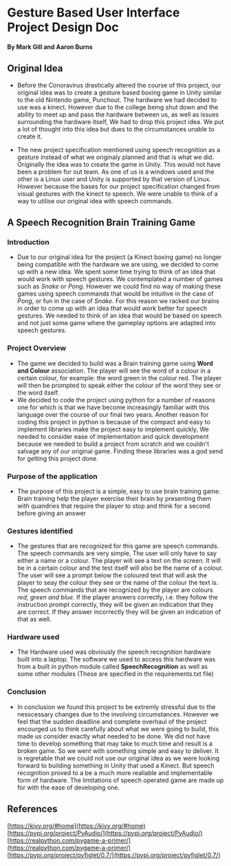 #  Gesture Based User Interface Project Design Doc
#### By Mark Gill and Aaron Burns

## Original Idea
* Before the Conoravirus drastically altered the course of this project, our original idea was to create a gesture based boxing game in Unity similar to the old Nintendo game, Punchout. The hardware we had decided to use was a kinect. However due to the college being shut down and the ability to meet up and pass the hardware between us, as well as issues surrounding the hardware itself, We had to drop this project idea. We put a lot of thought into this idea but dues to the circumstances unable to create it. 

* The new project specification mentioned using speech recognition as a gesture instead of what we originaly planned and that is what we did. Originally the idea was to create the game in Unity. This would not have been a problem for out team. As one of us is a windows used and the other is a Linux user and Unity is supported by that version of Linux. However because the bases for our project specification changed from visual gestures with the kinect to speech. We were unable to think of a way to utilise our original idea with speech commands.

## A Speech Recognition Brain Training Game
### Introduction
* Due to our original idea for the project (a Kinect boxing game) no longer being compatible with the hardware we are using, we decided to come up with a new idea. We spent some time trying to think of an idea that would work with speech gestures. We contemplated a number of games such as *Snake* or *Pong*. However we could find no way of making these games using speech commands that would be intuitive in the case of *Pong*, or fun in the case of *Snake*. For this reason we racked our brains in order to come up with an idea that would work better for speech gestures. We needed to think of an idea that would be based on speech and not just some game where the gameplay options are adapted into speech gestures.

### Project Overview
* The game we decided to build was a Brain training game using **Word and Colour** association. The player will see the word of a colour in a certain colour, for example: the word green in the colour red. The player will then be prompted to speak either the colour of the word they see or the word itself.
* We decided to code the project using python for a number of reasons one for which is that we have become increasingly familiar with this language over the course of our final two years. Another reason for coding this project in python is because of the compact and easy to implement libraries make the project easy to implement quickly, We needed to consider ease of implementation and quick development because we needed to build a project from scratch and we couldn't salvage any of our original game. Finding these libraries was a god send for getting this project done.

### Purpose of the application
* The purpose of this project is a simple, easy to use brain training game. Brain training help the player exercise their brain by presenting them with quandries that require the player to stop and think for a second before giving an answer

### Gestures identified
* The gestures that are recognized for this game are speech commands. The speech commands are very simple, The user will only have to say either a name or a colour. The player will see a text on the screen. It will be in a certain colour and the test itself will also be the name of a colour. The user will see a prompt below the coloured text that will ask the player to seay the colour they see or the name of the colour the text is. The speech commands that are recognized by the player are colours *red, green and blue*. If the player answers correctly, i.e. they follow the instruction prompt correctly, they will be given an indication that they are correct. If they answer incorrectly they will be given an indication of that as well. 

### Hardware used
* The Hardware used was obviously the speech recognition hardware built into a laptop. The software we used to access this hardware was from a built in python module called **SpeechRecognition** as well as some other modules (These are specified in the requirements.txt file)

### Conclusion
* In conclusion we found this project to be extremly stressful due to the nesscessary changes due to the involving circumstances. However we feel that the sudden deadline and complete overhaul of the project encourged us to think carefully about what we were going to build, this made us consider exactly what needed to be done. We did not have time to develop something that may take to much time and result is a broken game. So we went with something simple and easy to deliver. It is regretable that we could not use our original idea as we were looking forward to building something in Unity that used a Kinect. But speech recognition proved to a be a much more realiable and implementable form of hardware. The limitations of speech operated game are made up for with the ease of developing one.

## References
[https://kivy.org/#home](https://kivy.org/#home)  
[https://pypi.org/project/PyAudio/](https://pypi.org/project/PyAudio/)  
[https://realpython.com/pygame-a-primer/](https://realpython.com/pygame-a-primer/)  
[https://pypi.org/project/pyfiglet/0.7/](https://pypi.org/project/pyfiglet/0.7/)  
